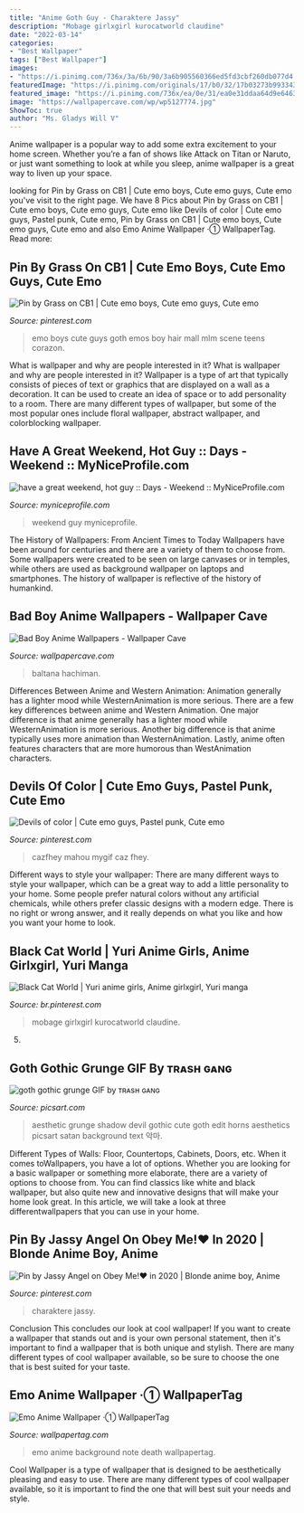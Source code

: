 ```yaml
---
title: "Anime Goth Guy - Charaktere Jassy"
description: "Mobage girlxgirl kurocatworld claudine"
date: "2022-03-14"
categories:
- "Best Wallpaper"
tags: ["Best Wallpaper"]
images:
- "https://i.pinimg.com/736x/3a/6b/90/3a6b905560366ed5fd3cbf260db077d4.jpg"
featuredImage: "https://i.pinimg.com/originals/17/b0/32/17b03273b9933431b0f7c165a2bff823.jpg"
featured_image: "https://i.pinimg.com/736x/ea/0e/31/ea0e31ddaa64d9e6463301d8f950a6ff.jpg"
image: "https://wallpapercave.com/wp/wp5127774.jpg"
ShowToc: true
author: "Ms. Gladys Will V"
---
```



Anime wallpaper is a popular way to add some extra excitement to your home screen. Whether you’re a fan of shows like Attack on Titan or Naruto, or just want something to look at while you sleep, anime wallpaper is a great way to liven up your space.

	

		
looking for Pin by Grass on CB1 | Cute emo boys, Cute emo guys, Cute emo you've visit to the right page. We have 8 Pics about Pin by Grass on CB1 | Cute emo boys, Cute emo guys, Cute emo like Devils of color | Cute emo guys, Pastel punk, Cute emo, Pin by Grass on CB1 | Cute emo boys, Cute emo guys, Cute emo and also Emo Anime Wallpaper ·① WallpaperTag. Read more:
		
    
## Pin By Grass On CB1 | Cute Emo Boys, Cute Emo Guys, Cute Emo

<img loading=lazy src="https://i.pinimg.com/736x/ea/0e/31/ea0e31ddaa64d9e6463301d8f950a6ff.jpg" onerror="this.onerror=null;this.src='https://tse2.mm.bing.net/th?id=OIP.ny0vdv4qlxM2q2esxmdcFwHaHa&amp;pid=15.1';" alt="Pin by Grass on CB1 | Cute emo boys, Cute emo guys, Cute emo">

_Source: pinterest.com_

>emo boys cute guys goth emos boy hair mall mlm scene teens corazon. 

	

What is wallpaper and why are people interested in it?
What is wallpaper and why are people interested in it?
Wallpaper is a type of art that typically consists of pieces of text or graphics that are displayed on a wall as a decoration. It can be used to create an idea of space or to add personality to a room. There are many different types of wallpaper, but some of the most popular ones include floral wallpaper, abstract wallpaper, and colorblocking wallpaper.

    
## Have A Great Weekend, Hot Guy :: Days - Weekend :: MyNiceProfile.com

<img loading=lazy src="http://i.myniceprofile.com/462/46207.jpg" onerror="this.onerror=null;this.src='https://tse1.mm.bing.net/th?id=OIP.bu8jsmldWRB8X3xdI5PwlAHaHa&amp;pid=15.1';" alt="have a great weekend, hot guy :: Days - Weekend :: MyNiceProfile.com">

_Source: myniceprofile.com_

>weekend guy myniceprofile. 

	

The History of Wallpapers: From Ancient Times to Today
Wallpapers have been around for centuries and there are a variety of them to choose from. Some wallpapers were created to be seen on large canvases or in temples, while others are used as background wallpaper on laptops and smartphones. The history of wallpaper is reflective of the history of humankind.

    
## Bad Boy Anime Wallpapers - Wallpaper Cave

<img loading=lazy src="https://wallpapercave.com/wp/wp5127774.jpg" onerror="this.onerror=null;this.src='https://tse4.mm.bing.net/th?id=OIP.yBZF3z1Pe0cDFcbRTXJiqgHaNK&amp;pid=15.1';" alt="Bad Boy Anime Wallpapers - Wallpaper Cave">

_Source: wallpapercave.com_

>baltana hachiman. 

	

Differences Between Anime and Western Animation: Animation generally has a lighter mood while WesternAnimation is more serious.
There are a few key differences between anime and Western Animation. One major difference is that anime generally has a lighter mood while WesternAnimation is more serious. Another big difference is that anime typically uses more animation than WesternAnimation. Lastly, anime often features characters that are more humorous than WestAnimation characters.

    
## Devils Of Color | Cute Emo Guys, Pastel Punk, Cute Emo

<img loading=lazy src="https://i.pinimg.com/originals/17/b0/32/17b03273b9933431b0f7c165a2bff823.jpg" onerror="this.onerror=null;this.src='https://tse3.mm.bing.net/th?id=OIP.rvk9ROSddQXazct3v4i-kAHaNK&amp;pid=15.1';" alt="Devils of color | Cute emo guys, Pastel punk, Cute emo">

_Source: pinterest.com_

>cazfhey mahou mygif caz fhey. 

	

Different ways to style your wallpaper:
There are many different ways to style your wallpaper, which can be a great way to add a little personality to your home. Some people prefer natural colors without any artificial chemicals, while others prefer classic designs with a modern edge. There is no right or wrong answer, and it really depends on what you like and how you want your home to look.

    
## Black Cat World | Yuri Anime Girls, Anime Girlxgirl, Yuri Manga

<img loading=lazy src="https://i.pinimg.com/736x/00/81/18/0081189d0bdbfdb57bd296c85d939ca3.jpg" onerror="this.onerror=null;this.src='https://tse2.mm.bing.net/th?id=OIP.zUQO-Pd_PEAkYSyu2FR0SgHaLL&amp;pid=15.1';" alt="Black Cat World | Yuri anime girls, Anime girlxgirl, Yuri manga">

_Source: br.pinterest.com_

>mobage girlxgirl kurocatworld claudine. 

	

5.

    
## Goth Gothic Grunge GIF By ᴛʀᴀsʜ ɢᴀɴɢ

<img loading=lazy src="http://cdn130.picsart.com/284157345007201.gif?to=min&amp;r=1024" onerror="this.onerror=null;this.src='https://tse4.mm.bing.net/th?id=OIP.EKPHmPHcMqsHTACmrilGpQHaHa&amp;pid=15.1';" alt="goth gothic grunge GIF by ᴛʀᴀsʜ ɢᴀɴɢ">

_Source: picsart.com_

>aesthetic grunge shadow devil gothic cute goth edit horns aesthetics picsart satan background text 악마. 

	

Different Types of Walls: Floor, Countertops, Cabinets, Doors, etc.
When it comes toWallpapers, you have a lot of options. Whether you are looking for a basic wallpaper or something more elaborate, there are a variety of options to choose from. You can find classics like white and black wallpaper, but also quite new and innovative designs that will make your home look great. In this article, we will take a look at three differentwallpapers that you can use in your home.

    
## Pin By Jassy Angel On Obey Me!♥️ In 2020 | Blonde Anime Boy, Anime

<img loading=lazy src="https://i.pinimg.com/736x/3a/6b/90/3a6b905560366ed5fd3cbf260db077d4.jpg" onerror="this.onerror=null;this.src='https://tse4.mm.bing.net/th?id=OIP.xUxFuAfOI7ueCCMJMFzKfQHaKe&amp;pid=15.1';" alt="Pin by Jassy Angel on Obey Me!♥️ in 2020 | Blonde anime boy, Anime">

_Source: pinterest.com_

>charaktere jassy. 

	

Conclusion
This concludes our look at cool wallpaper! If you want to create a wallpaper that stands out and is your own personal statement, then it's important to find a wallpaper that is both unique and stylish. There are many different types of cool wallpaper available, so be sure to choose the one that is best suited for your taste.

    
## Emo Anime Wallpaper ·① WallpaperTag

<img loading=lazy src="https://wallpapertag.com/wallpaper/middle/7/7/a/818021-top-emo-anime-wallpaper-1920x1200.jpg" onerror="this.onerror=null;this.src='https://tse1.mm.bing.net/th?id=OIP.y15khOyxIMIkw8mEwYTqEQHaE8&amp;pid=15.1';" alt="Emo Anime Wallpaper ·① WallpaperTag">

_Source: wallpapertag.com_

>emo anime background note death wallpapertag. 

	

Cool Wallpaper is a type of wallpaper that is designed to be aesthetically pleasing and easy to use. There are many different types of cool wallpaper available, so it is important to find the one that will best suit your needs and style.

